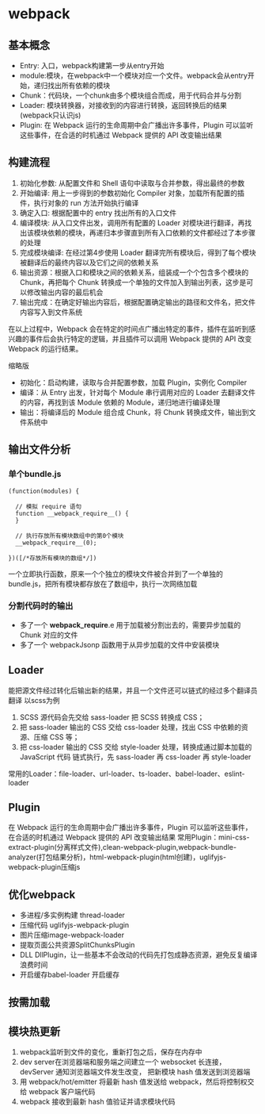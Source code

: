 # webpack
## 基本概念
- Entry: 入口，webpack构建第一步从entry开始
- module:模块，在webpack中一个模块对应一个文件。webpack会从entry开始，递归找出所有依赖的模块
- Chunk：代码块，一个chunk由多个模块组合而成，用于代码合并与分割
- Loader: 模块转换器，对接收到的内容进行转换，返回转换后的结果(webpack只认识js)
- Plugin: 在 Webpack 运行的生命周期中会广播出许多事件，Plugin 可以监听这些事件，在合适的时机通过 Webpack 提供的 API 改变输出结果

## 构建流程
1. 初始化参数: 从配置文件和 Shell 语句中读取与合并参数，得出最终的参数
2. 开始编译: 用上一步得到的参数初始化 Compiler 对象，加载所有配置的插件，执行对象的 run 方法开始执行编译
3. 确定入口: 根据配置中的 entry 找出所有的入口文件
4. 编译模块: 从入口文件出发，调用所有配置的 Loader 对模块进行翻译，再找出该模块依赖的模块，再递归本步骤直到所有入口依赖的文件都经过了本步骤的处理
5. 完成模块编译: 在经过第4步使用 Loader 翻译完所有模块后，得到了每个模块被翻译后的最终内容以及它们之间的依赖关系
6. 输出资源：根据入口和模块之间的依赖关系，组装成一个个包含多个模块的 Chunk，再把每个 Chunk 转换成一个单独的文件加入到输出列表，这步是可以修改输出内容的最后机会
7. 输出完成：在确定好输出内容后，根据配置确定输出的路径和文件名，把文件内容写入到文件系统

在以上过程中，Webpack 会在特定的时间点广播出特定的事件，插件在监听到感兴趣的事件后会执行特定的逻辑，并且插件可以调用 Webpack 提供的 API 改变 Webpack 的运行结果。

缩略版
- 初始化：启动构建，读取与合并配置参数，加载 Plugin，实例化 Compiler
- 编译：从 Entry 出发，针对每个 Module 串行调用对应的 Loader 去翻译文件的内容，再找到该 Module 依赖的 Module，递归地进行编译处理
- 输出：将编译后的 Module 组合成 Chunk，将 Chunk 转换成文件，输出到文件系统中

## 输出文件分析
### 单个bundle.js
```
(function(modules) {

  // 模拟 require 语句
  function __webpack_require__() {
  }

  // 执行存放所有模块数组中的第0个模块
  __webpack_require__(0);

})([/*存放所有模块的数组*/])
```
一个立即执行函数，原来一个个独立的模块文件被合并到了一个单独的 bundle.js，把所有模块都存放在了数组中，执行一次网络加载
### 分割代码时的输出
- 多了一个 __webpack_require__.e 用于加载被分割出去的，需要异步加载的 Chunk 对应的文件
- 多了一个 webpackJsonp 函数用于从异步加载的文件中安装模块

## Loader
能把源文件经过转化后输出新的结果，并且一个文件还可以链式的经过多个翻译员翻译
以scss为例
1. SCSS 源代码会先交给 sass-loader 把 SCSS 转换成 CSS；
2. 把 sass-loader 输出的 CSS 交给 css-loader 处理，找出 CSS 中依赖的资源、压缩 CSS 等；
3. 把 css-loader 输出的 CSS 交给 style-loader 处理，转换成通过脚本加载的 JavaScript 代码
链式执行，先 sass-loader 再 css-loader 再 style-loader

常用的Loader：file-loader、url-loader、ts-loader、babel-loader、eslint-loader

## Plugin
在 Webpack 运行的生命周期中会广播出许多事件，Plugin 可以监听这些事件，在合适的时机通过 Webpack 提供的 API 改变输出结果
常用Plugin：mini-css-extract-plugin(分离样式文件),clean-webpack-plugin,webpack-bundle-analyzer(打包结果分析)，html-webpack-plugin(html创建)，uglifyjs-webpack-plugin压缩js

## 优化webpack
- 多进程/多实例构建 thread-loader
- 压缩代码 uglifyjs-webpack-plugin
- 图片压缩image-webpack-loader
- 提取页面公共资源SplitChunksPlugin
- DLL DllPlugin，让一些基本不会改动的代码先打包成静态资源，避免反复编译浪费时间
- 开启缓存babel-loader 开启缓存

## 按需加载

## 模块热更新
1. webpack监听到文件的变化，重新打包之后，保存在内存中
2. dev server在浏览器端和服务端之间建立一个 websocket 长连接，devServer 通知浏览器端文件发生改变，
把新模块 hash 值发送到浏览器端
3. 用 webpack/hot/emitter 将最新 hash 值发送给 webpack，然后将控制权交给 webpack 客户端代码
4. webpack 接收到最新 hash 值验证并请求模块代码